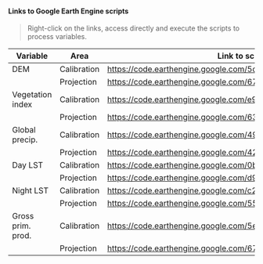 #### Links to Google Earth Engine scripts
> Right-click on the links, access directly and execute the scripts to process variables.

|Variable         |Area          |Link to script in GEE |
|-----------------|--------------|----------------------|
|DEM              |Calibration   |https://code.earthengine.google.com/5c5724cd0a06c8446dab1d3385ee45bb |
|                 |Projection    |https://code.earthengine.google.com/6738eb00dbfbc216416e1c437c870d3e |
|Vegetation index |Calibration   |https://code.earthengine.google.com/e90038e33e4bfaf1c16f2b08f3a7cdbd |
|                 |Projection    |https://code.earthengine.google.com/63e16c57b14ddf600cdb89824982f716 |
|Global precip.   |Calibration   |https://code.earthengine.google.com/49216196ee9485d0c73cd4f89905e826 |
|                 |Projection    |https://code.earthengine.google.com/42aeb366c5aec4303101da66861fa085 |
|Day LST          |Calibration   |https://code.earthengine.google.com/0bb09736a55492d947c1cc97d8e42f51 |
|                 |Projection    |https://code.earthengine.google.com/d9a976e08c7c33870f0e87c5bbd025e4 |
|Night LST        |Calibration   |https://code.earthengine.google.com/c2bffde46908f2b97b033f1e8ebd5935 |
|                 |Projection    |https://code.earthengine.google.com/5529eb09fa4e75be8b1ad98e85d98a38 |
|Gross prim. prod.|Calibration   |https://code.earthengine.google.com/5e9a10a01274f0f6baad372e9adccbb3 |
|                 |Projection    |https://code.earthengine.google.com/6729d6b433bbbb8cde3269f2dd7092f0 |
